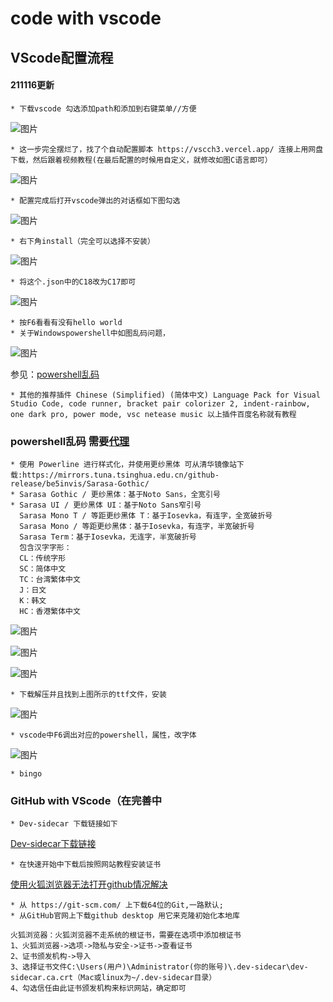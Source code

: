 # code with vscode
## VScode配置流程


#### 211116更新
    * 下载vscode 勾选添加path和添加到右键菜单//方便
   ![图片](https://user-images.githubusercontent.com/93923763/141787540-641b1d28-5b4f-4a6a-9a37-f673fa068748.png)

    * 这一步完全摆烂了，找了个自动配置脚本 https://vscch3.vercel.app/ 连接上用网盘下载，然后跟着视频教程(在最后配置的时候用自定义，就修改如图C语言即可）
   ![图片](https://user-images.githubusercontent.com/93923763/141789579-3ef85007-1555-4b86-8aa7-618ad24e50b9.png)
   
    * 配置完成后打开vscode弹出的对话框如下图勾选
   ![图片](https://user-images.githubusercontent.com/93923763/141789913-b4cf19f2-8ad6-46d1-955a-f028d19bc163.png)
   
    * 右下角install（完全可以选择不安装） 
   ![图片](https://user-images.githubusercontent.com/93923763/141790092-a12c57ae-044a-42c5-8fe4-50f6a650e5d0.png)
    
    * 将这个.json中的C18改为C17即可
   ![图片](https://user-images.githubusercontent.com/93923763/141791134-a1db92c6-aa57-41c3-8e40-8779b7349de7.png)

    * 按F6看看有没有hello world
    * 关于Windowspowershell中如图乱码问题，
   ![图片](https://user-images.githubusercontent.com/93923763/141790471-54f55db8-05b0-4175-8891-5c3635ad9a2f.png)
   
   参见：[powershell乱码](#jump)

    * 其他的推荐插件 Chinese (Simplified) (简体中文) Language Pack for Visual Studio Code, code runner, bracket pair colorizer 2, indent-rainbow, one dark pro, power mode, vsc netease music 以上插件百度名称就有教程


### powershell乱码 <span id="jump"></span> 需要[代理](#jump1)
    * 使用 Powerline 进行样式化，并使用更纱黑体 可从清华镜像站下载:https://mirrors.tuna.tsinghua.edu.cn/github-release/be5invis/Sarasa-Gothic/
    * Sarasa Gothic / 更纱黑体：基于Noto Sans，全宽引号
    * Sarasa UI / 更纱黑体 UI：基于Noto Sans窄引号
      Sarasa Mono T / 等距更纱黑体 T：基于Iosevka，有连字，全宽破折号
      Sarasa Mono / 等距更纱黑体：基于Iosevka，有连字，半宽破折号
      Sarasa Term：基于Iosevka，无连字，半宽破折号
      包含汉字字形：
      CL：传统字形
      SC：简体中文
      TC：台湾繁体中文
      J：日文
      K：韩文
      HC：香港繁体中文
   
   ![图片](https://user-images.githubusercontent.com/93923763/141820127-c5aa720f-e939-4279-81a8-d6555d270e8d.png)
  
   ![图片](https://user-images.githubusercontent.com/93923763/141820406-d253e9ed-262c-46db-bf4a-670e2bd062a6.png)
   
  
   ![图片](https://user-images.githubusercontent.com/93923763/141821501-be938d5a-b49a-40b5-a7b8-4c3efc7ca518.png)

    * 下载解压并且找到上图所示的ttf文件，安装
  
   ![图片](https://user-images.githubusercontent.com/93923763/141824661-c996e090-1e02-4b3a-9379-f76c8706ff98.png)

    * vscode中F6调出对应的powershell，属性，改字体

   ![图片](https://user-images.githubusercontent.com/93923763/141822039-3f0575e0-4df3-4994-ac4d-68e65a8cd2d0.png)
   
    * bingo
   


### GitHub with VScode（在完善中
    * Dev-sidecar 下载链接如下
   <span id="jump1"></span>
   [Dev-sidecar下载链接](https://gitee.com/docmirror/dev-sidecar#%E4%BA%8C%E5%BF%AB%E9%80%9F%E5%BC%80%E5%A7%8B)

    * 在快速开始中下载后按照网站教程安装证书
[使用火狐浏览器无法打开github情况解决](#火狐浏览器github)

    * 从 https://git-scm.com/ 上下载64位的Git,一路默认;
    * 从GitHub官网上下载github desktop 用它来克隆初始化本地库

   <span id="火狐浏览器github"></span>

    火狐浏览器：火狐浏览器不走系统的根证书，需要在选项中添加根证书
    1、火狐浏览器->选项->隐私与安全->证书->查看证书
    2、证书颁发机构->导入
    3、选择证书文件C:\Users(用户)\Administrator(你的账号)\.dev-sidecar\dev-sidecar.ca.crt（Mac或linux为~/.dev-sidecar目录）
    4、勾选信任由此证书颁发机构来标识网站，确定即可